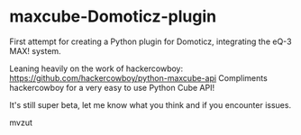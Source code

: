 # maxcube-Domoticz-plugin
First attempt for creating a Python plugin for Domoticz, integrating the eQ-3 MAX! system.

Leaning heavily on the work of hackercowboy: https://github.com/hackercowboy/python-maxcube-api
Compliments hackercowboy for a very easy to use Python Cube API!

It's still super beta, let me know what you think and if you encounter issues.

mvzut
